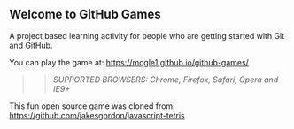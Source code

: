 ## Welcome to GitHub Games

A project based learning activity for people who are getting started with Git and GitHub.

You can play the game at: https://mogle1.github.io/github-games/

>> _*SUPPORTED BROWSERS*: Chrome, Firefox, Safari, Opera and IE9+_

This fun open source game was cloned from: https://github.com/jakesgordon/javascript-tetris
